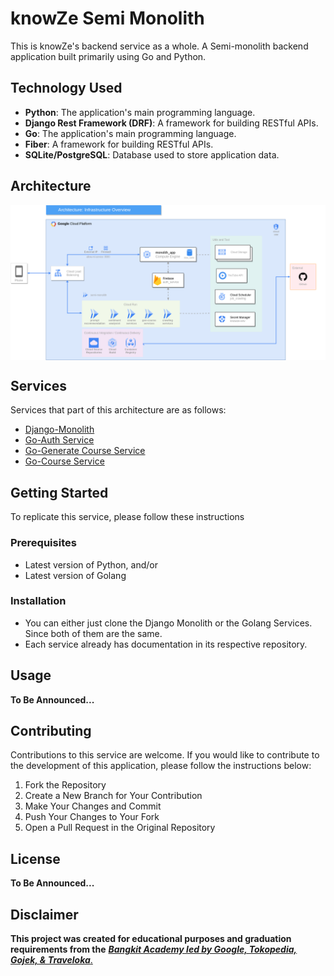 # knowZe Semi Monolith

This is knowZe's backend service as a whole. A Semi-monolith backend application built primarily using Go and Python.

## Technology Used

- **Python**: The application's main programming language.
- **Django Rest Framework (DRF)**: A framework for building RESTful APIs.
- **Go**: The application's main programming language.
- **Fiber**: A framework for building RESTful APIs.
- **SQLite/PostgreSQL**: Database used to store application data.

## Architecture
<p align="center">
  <img align="center" width="700" src="/CC-archi.png" />
</p>

## Services

Services that part of this architecture are as follows:
- [Django-Monolith](https://github.com/Capstone-Experimental/cc-knowze-monolith)
- [Go-Auth Service](https://github.com/Capstone-Experimental/cc-auth-service)
- [Go-Generate Course Service](https://github.com/Capstone-Experimental/cc-generate-course-service)
- [Go-Course Service](https://github.com/Capstone-Experimental/cc-course-service)

## Getting Started

To replicate this service, please follow these instructions

### Prerequisites

* Latest version of Python, and/or
* Latest version of Golang

### Installation
- You can either just clone the Django Monolith or the Golang Services. Since both of them are the same.
- Each service already has documentation in its respective repository.

## Usage

**To Be Announced...**

## Contributing

Contributions to this service are welcome. If you would like to contribute to the development of this application, please follow the instructions below:

1. Fork the Repository
2. Create a New Branch for Your Contribution
3. Make Your Changes and Commit
4. Push Your Changes to Your Fork
5. Open a Pull Request in the Original Repository

## License

**To Be Announced...**

## Disclaimer
**This project was created for educational purposes and graduation requirements from the** [**_Bangkit Academy led by Google, Tokopedia, Gojek, & Traveloka_**.](https://www.linkedin.com/company/bangkit-academy/mycompany/)
